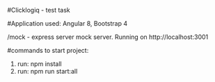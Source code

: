 #Clicklogiq - test task

#Application used: Angular 8, Bootstrap 4

/mock - express server mock server. Running on http://localhost:3001

#commands to start project:
1) run: npm install
2) run: npm run start:all 
